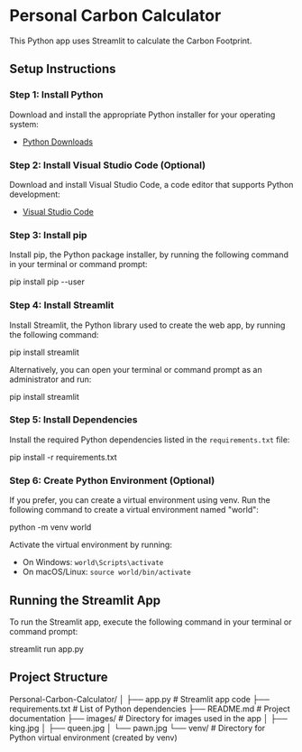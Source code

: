 # Personal Carbon Calculator

This Python app uses Streamlit to calculate the Carbon Footprint.

## Setup Instructions

### Step 1: Install Python

Download and install the appropriate Python installer for your operating system:
- [Python Downloads](https://www.python.org/downloads/)

### Step 2: Install Visual Studio Code (Optional)

Download and install Visual Studio Code, a code editor that supports Python development:
- [Visual Studio Code](https://code.visualstudio.com/)

### Step 3: Install pip

Install pip, the Python package installer, by running the following command in your terminal or command prompt:

pip install pip --user



### Step 4: Install Streamlit

Install Streamlit, the Python library used to create the web app, by running the following command:

pip install streamlit


Alternatively, you can open your terminal or command prompt as an administrator and run:


pip install streamlit


### Step 5: Install Dependencies

Install the required Python dependencies listed in the `requirements.txt` file:

pip install -r requirements.txt




### Step 6: Create Python Environment (Optional)

If you prefer, you can create a virtual environment using venv. Run the following command to create a virtual environment named "world":

python -m venv world





Activate the virtual environment by running:
- On Windows: `world\Scripts\activate`
- On macOS/Linux: `source world/bin/activate`

## Running the Streamlit App

To run the Streamlit app, execute the following command in your terminal or command prompt:

streamlit run app.py

## Project Structure

Personal-Carbon-Calculator/
│
├── app.py # Streamlit app code
├── requirements.txt # List of Python dependencies
├── README.md # Project documentation
├── images/ # Directory for images used in the app
│ ├── king.jpg
│ ├── queen.jpg
│ └── pawn.jpg
└── venv/ # Directory for Python virtual environment (created by venv)
